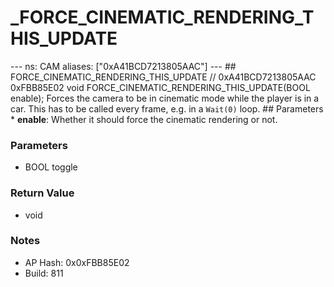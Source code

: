 # _FORCE_CINEMATIC_RENDERING_THIS_UPDATE

--- ns: CAM aliases: ["0xA41BCD7213805AAC"] --- ## FORCE_CINEMATIC_RENDERING_THIS_UPDATE  // 0xA41BCD7213805AAC 0xFBB85E02 void FORCE_CINEMATIC_RENDERING_THIS_UPDATE(BOOL enable);  Forces the camera to be in cinematic mode while the player is in a car. This has to be called every frame, e.g. in a `Wait(0)` loop.  ## Parameters * **enable**: Whether it should force the cinematic rendering or not.

### Parameters
* BOOL toggle

### Return Value
* void

### Notes
* AP Hash: 0x0xFBB85E02
* Build: 811

